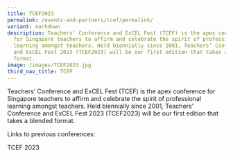 ```yaml
---
title: TCEF2023
permalink: /events-and-partners/tcef/permalink/
variant: markdown
description: Teachers’ Conference and ExCEL Fest (TCEF) is the apex conference
  for Singapore teachers to affirm and celebrate the spirit of professional
  learning amongst teachers. Held biennially since 2001, Teachers’ Conference
  and ExCEL Fest 2023 (TCEF2023) will be our first edition that takes a blended
  format.
image: /images/TCEF2023.jpg
third_nav_title: TCEF
---
```

Teachers’ Conference and ExCEL Fest (TCEF) is the apex conference for Singapore teachers to affirm and celebrate the spirit of professional learning amongst teachers. Held biennially since 2001, Teachers’ Conference and ExCEL Fest 2023 (TCEF2023) will be our first edition that takes a blended format.

Links to previous conferences:

TCEF 2023
